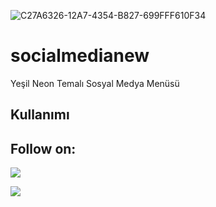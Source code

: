 ![C27A6326-12A7-4354-B827-699FFF610F34](https://github.com/user-attachments/assets/f8d94120-862a-497b-b575-97aec67dce28)

# socialmedianew
Yeşil Neon Temalı Sosyal Medya Menüsü

## Kullanımı

## Follow on:
<a href="https://github.com/yuzbas1ea"><img src="https://img.shields.io/badge/GitHub-Follow%20on%20GitHub-inactive.svg?logo=github"></a>

<a href="https://t.me/yuzbas1eacoder"><img src="https://img.shields.io/badge/Telegram-Contact%20Telegram%20Profile-blue.svg?logo=telegram"></a>
</p><p align="left"> 
